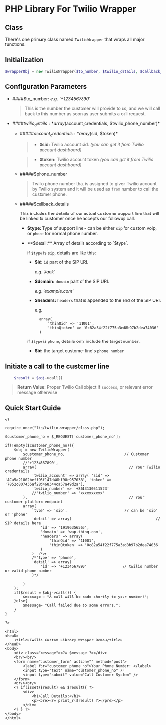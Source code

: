 PHP Library For Twilio Wrapper
=========================

Class
-----

There's one primary class named `TwilioWrapper` that wraps all major functions.

Initialization
--------------

```php
$wrapperObj = new TwilioWrapper($to_number, $twilio_details, $callback_details);
```

Configuration Parameters
------------------------

- ####$to_number:  *e.g. '+1234567890'*
	> This is the number the customer will provide to us, and we will call back to this number as soon as user submits a call request.

- ####$twilio_details:  *array($account_credentials, $twilio_phone_number)*
	- #####$account_credentials:  *array($sid, $token)*
		> - **$sid:** Twilio account sid. *(you can get it from Twilio account dashboard)*

		> - **$token:** Twilio account token *(you can get it from Twilio account dashboard)*  

	- #####$phone_number

		>Twilio phone number that is assigned to given Twilio account by Twilio system and it will be used as `from` number to call the customer phone.

	- #####$callback_details

		This includes the details of our actual customer support line that will be linked to customer once he accepts our followup call.

		- **$type:** Type of support line - can be either `sip` for custom voip, or `phone` for normal phone number.

		- **$detail:** Array of details according to `$type`.  

			if `$type` is `sip`, details are like this:

			- **$id:** `id` part of the SIP URI. 

				*e.g. 'Jack'*

			- **$domain:** `domain` part of the SIP URI. 

				*e.g. 'example.com'*

			- **$headers:** `headers` that is appended to the end of the SIP URI.

				e.g. 

					array( 
						'thinQid' => '11001', 
						'thinQtoken' => '0c82a54f22f775a3ed8b97b2dea74036' 
					)

			if `$type` is `phone`, details only include the target number:

			- **$id:** the target customer line's `phone number`

Initiate a call to the customer line
------------------------------------

```php
	$result = $obj->call()
```

> **Return Value**: Proper Twilio Call object if `success`, or relevant error message otherwise

Quick Start Guide
-----------------

```
<?

require_once("lib/twilio-wrapper/class.php");

$customer_phone_no = $_REQUEST['customer_phone_no'];

if(!empty($customer_phone_no)){
    $obj = new TwilioWrapper(
        $customer_phone_no,                           // Customer phone number
        //'+1234567890',
        array(                                          // Your Twilio credentails
            'twilio_account' => array( 'sid' => 'ACa5a21802beff96f147d40bf98c957038', 'token' => '7852c807435af28d468344ca57a49d2a'),
            'twilio_number' => '+8613130511523'
            //'twilio_number' => 'xxxxxxxxxx'
        ),                                              // Your customer platform endpoint
        array(
            'type' => 'sip',                          // can be 'sip' or 'phone'
            'detail' => array(                                      // SIP details here
                'id' => '19196356566',
                'domain' => 'wap.thinq.com',
                'headers' => array(
                    'thinQid' => '11001',
                    'thinQtoken' => '0c82a54f22f775a3ed8b97b2dea74036'
                )
            )  //or
            /*'type' => 'phone',
            'detail' => array(
                'id' => '+1234567890'                // twilio number or valid phone number
            )*/

        )
    );
    if($result = $obj->call()) {
        $message = "A call will be made shortly to your number!";
    }else{
        $message= "Call failed due to some errors.";
    }
}

?>

<html>
<heaD>
    <title>Twilio Custom Library Wrapper Demo</title>
</heaD>
<body>
    <div class="message"><?= $message ?></div>
    <br/><br/>
    <form name="customer_form" action="" method="post">
        <label for="customer_phone_no">Your Phone Number: </label>
        <input type="text" name="customer_phone_no" />
        <input type="submit" value="Call Customer System" />
    </form>
    <br/><br/>
    <? if(isset($result) && $result){ ?>
        <div>
            <h1>Call Details:</h1>
            <p><pre><?= print_r($result) ?></pre></p>
        </div>
    <? } ?>
</body>
</html>
```